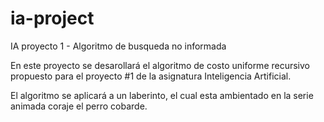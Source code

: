 # ia-project
IA proyecto 1 - Algoritmo de busqueda no informada

En este proyecto se desarollará el algoritmo de costo uniforme recursivo propuesto para el proyecto #1 de la asignatura Inteligencia Artificial.

El algoritmo se aplicará a un laberinto, el cual esta ambientado en la serie animada coraje el perro cobarde.
